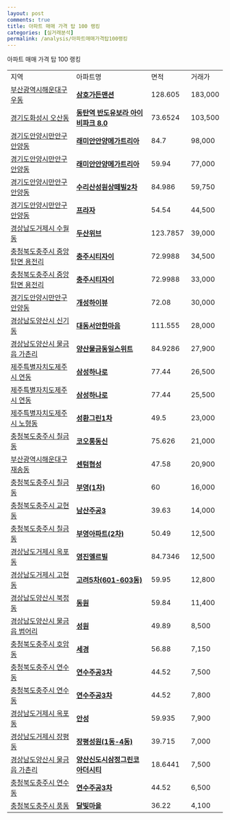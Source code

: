```yaml
---
layout: post
comments: true
title: 아파트 매매 가격 탑 100 랭킹
categories: [실거래분석]
permalink: /analysis/아파트매매가격탑100랭킹
---
```


아파트 매매 가격 탑 100 랭킹

<table>
  <tr>
    <td>지역</td>
    <td>아파트명</td>
    <td>면적</td>
    <td>거래가</td>
  </tr>

  <tr>
    <td><a href="/apt/부산광역시해운대구우동">부산광역시해운대구 우동</a></td>
    <td style="font-weight: bold;"><a href="https://search.naver.com/search.naver?query=우동 삼호가든맨션">삼호가든맨션</a></td>
    <td>128.605</td>
    <td>183,000</td>
  </tr>

  <tr>
    <td><a href="/apt/경기도화성시오산동">경기도화성시 오산동</a></td>
    <td style="font-weight: bold;"><a href="https://search.naver.com/search.naver?query=오산동 동탄역 반도유보라 아이비파크 8.0">동탄역 반도유보라 아이비파크 8.0</a></td>
    <td>73.6524</td>
    <td>103,500</td>
  </tr>

  <tr>
    <td><a href="/apt/경기도안양시만안구안양동">경기도안양시만안구 안양동</a></td>
    <td style="font-weight: bold;"><a href="https://search.naver.com/search.naver?query=안양동 래미안안양메가트리아">래미안안양메가트리아</a></td>
    <td>84.7</td>
    <td>98,000</td>
  </tr>

  <tr>
    <td><a href="/apt/경기도안양시만안구안양동">경기도안양시만안구 안양동</a></td>
    <td style="font-weight: bold;"><a href="https://search.naver.com/search.naver?query=안양동 래미안안양메가트리아">래미안안양메가트리아</a></td>
    <td>59.94</td>
    <td>77,000</td>
  </tr>

  <tr>
    <td><a href="/apt/경기도안양시만안구안양동">경기도안양시만안구 안양동</a></td>
    <td style="font-weight: bold;"><a href="https://search.naver.com/search.naver?query=안양동 수리산성원상떼빌2차">수리산성원상떼빌2차</a></td>
    <td>84.986</td>
    <td>59,750</td>
  </tr>

  <tr>
    <td><a href="/apt/경기도안양시만안구안양동">경기도안양시만안구 안양동</a></td>
    <td style="font-weight: bold;"><a href="https://search.naver.com/search.naver?query=안양동 프라자">프라자</a></td>
    <td>54.54</td>
    <td>44,500</td>
  </tr>

  <tr>
    <td><a href="/apt/경상남도거제시수월동">경상남도거제시 수월동</a></td>
    <td style="font-weight: bold;"><a href="https://search.naver.com/search.naver?query=수월동 두산위브">두산위브</a></td>
    <td>123.7857</td>
    <td>39,000</td>
  </tr>

  <tr>
    <td><a href="/apt/충청북도충주시중앙탑면 용전리">충청북도충주시 중앙탑면 용전리</a></td>
    <td style="font-weight: bold;"><a href="https://search.naver.com/search.naver?query=중앙탑면 용전리 충주시티자이">충주시티자이</a></td>
    <td>72.9988</td>
    <td>34,500</td>
  </tr>

  <tr>
    <td><a href="/apt/충청북도충주시중앙탑면 용전리">충청북도충주시 중앙탑면 용전리</a></td>
    <td style="font-weight: bold;"><a href="https://search.naver.com/search.naver?query=중앙탑면 용전리 충주시티자이">충주시티자이</a></td>
    <td>72.9988</td>
    <td>33,000</td>
  </tr>

  <tr>
    <td><a href="/apt/경기도안양시만안구안양동">경기도안양시만안구 안양동</a></td>
    <td style="font-weight: bold;"><a href="https://search.naver.com/search.naver?query=안양동 개성하이뷰">개성하이뷰</a></td>
    <td>72.08</td>
    <td>30,000</td>
  </tr>

  <tr>
    <td><a href="/apt/경상남도양산시신기동">경상남도양산시 신기동</a></td>
    <td style="font-weight: bold;"><a href="https://search.naver.com/search.naver?query=신기동 대동서안한마음">대동서안한마음</a></td>
    <td>111.555</td>
    <td>28,000</td>
  </tr>

  <tr>
    <td><a href="/apt/경상남도양산시물금읍 가촌리">경상남도양산시 물금읍 가촌리</a></td>
    <td style="font-weight: bold;"><a href="https://search.naver.com/search.naver?query=물금읍 가촌리 양산물금동일스위트">양산물금동일스위트</a></td>
    <td>84.9286</td>
    <td>27,900</td>
  </tr>

  <tr>
    <td><a href="/apt/제주특별자치도제주시연동">제주특별자치도제주시 연동</a></td>
    <td style="font-weight: bold;"><a href="https://search.naver.com/search.naver?query=연동 삼성하나로">삼성하나로</a></td>
    <td>77.44</td>
    <td>26,500</td>
  </tr>

  <tr>
    <td><a href="/apt/제주특별자치도제주시연동">제주특별자치도제주시 연동</a></td>
    <td style="font-weight: bold;"><a href="https://search.naver.com/search.naver?query=연동 삼성하나로">삼성하나로</a></td>
    <td>77.44</td>
    <td>25,500</td>
  </tr>

  <tr>
    <td><a href="/apt/제주특별자치도제주시노형동">제주특별자치도제주시 노형동</a></td>
    <td style="font-weight: bold;"><a href="https://search.naver.com/search.naver?query=노형동 성환그린1차">성환그린1차</a></td>
    <td>49.5</td>
    <td>23,000</td>
  </tr>

  <tr>
    <td><a href="/apt/충청북도충주시칠금동">충청북도충주시 칠금동</a></td>
    <td style="font-weight: bold;"><a href="https://search.naver.com/search.naver?query=칠금동 코오롱동신">코오롱동신</a></td>
    <td>75.626</td>
    <td>21,000</td>
  </tr>

  <tr>
    <td><a href="/apt/부산광역시해운대구재송동">부산광역시해운대구 재송동</a></td>
    <td style="font-weight: bold;"><a href="https://search.naver.com/search.naver?query=재송동 센텀협성">센텀협성</a></td>
    <td>47.58</td>
    <td>20,900</td>
  </tr>

  <tr>
    <td><a href="/apt/충청북도충주시칠금동">충청북도충주시 칠금동</a></td>
    <td style="font-weight: bold;"><a href="https://search.naver.com/search.naver?query=칠금동 부영(1차)">부영(1차)</a></td>
    <td>60</td>
    <td>16,000</td>
  </tr>

  <tr>
    <td><a href="/apt/충청북도충주시교현동">충청북도충주시 교현동</a></td>
    <td style="font-weight: bold;"><a href="https://search.naver.com/search.naver?query=교현동 남산주공3">남산주공3</a></td>
    <td>39.63</td>
    <td>14,000</td>
  </tr>

  <tr>
    <td><a href="/apt/충청북도충주시칠금동">충청북도충주시 칠금동</a></td>
    <td style="font-weight: bold;"><a href="https://search.naver.com/search.naver?query=칠금동 부영아파트(2차)">부영아파트(2차)</a></td>
    <td>50.49</td>
    <td>12,500</td>
  </tr>

  <tr>
    <td><a href="/apt/경상남도거제시옥포동">경상남도거제시 옥포동</a></td>
    <td style="font-weight: bold;"><a href="https://search.naver.com/search.naver?query=옥포동 영진엘르빌">영진엘르빌</a></td>
    <td>84.7346</td>
    <td>12,500</td>
  </tr>

  <tr>
    <td><a href="/apt/경상남도거제시고현동">경상남도거제시 고현동</a></td>
    <td style="font-weight: bold;"><a href="https://search.naver.com/search.naver?query=고현동 고려5차(601-603동)">고려5차(601-603동)</a></td>
    <td>59.95</td>
    <td>12,800</td>
  </tr>

  <tr>
    <td><a href="/apt/경상남도양산시북정동">경상남도양산시 북정동</a></td>
    <td style="font-weight: bold;"><a href="https://search.naver.com/search.naver?query=북정동 동원">동원</a></td>
    <td>59.84</td>
    <td>11,400</td>
  </tr>

  <tr>
    <td><a href="/apt/경상남도양산시물금읍 범어리">경상남도양산시 물금읍 범어리</a></td>
    <td style="font-weight: bold;"><a href="https://search.naver.com/search.naver?query=물금읍 범어리 성원">성원</a></td>
    <td>49.89</td>
    <td>8,500</td>
  </tr>

  <tr>
    <td><a href="/apt/충청북도충주시호암동">충청북도충주시 호암동</a></td>
    <td style="font-weight: bold;"><a href="https://search.naver.com/search.naver?query=호암동 세경">세경</a></td>
    <td>56.88</td>
    <td>7,150</td>
  </tr>

  <tr>
    <td><a href="/apt/충청북도충주시연수동">충청북도충주시 연수동</a></td>
    <td style="font-weight: bold;"><a href="https://search.naver.com/search.naver?query=연수동 연수주공3차">연수주공3차</a></td>
    <td>44.52</td>
    <td>7,500</td>
  </tr>

  <tr>
    <td><a href="/apt/충청북도충주시연수동">충청북도충주시 연수동</a></td>
    <td style="font-weight: bold;"><a href="https://search.naver.com/search.naver?query=연수동 연수주공3차">연수주공3차</a></td>
    <td>44.52</td>
    <td>7,800</td>
  </tr>

  <tr>
    <td><a href="/apt/경상남도거제시옥포동">경상남도거제시 옥포동</a></td>
    <td style="font-weight: bold;"><a href="https://search.naver.com/search.naver?query=옥포동 안성">안성</a></td>
    <td>59.935</td>
    <td>7,900</td>
  </tr>

  <tr>
    <td><a href="/apt/경상남도거제시장평동">경상남도거제시 장평동</a></td>
    <td style="font-weight: bold;"><a href="https://search.naver.com/search.naver?query=장평동 장평성원(1동-4동)">장평성원(1동-4동)</a></td>
    <td>39.715</td>
    <td>7,000</td>
  </tr>

  <tr>
    <td><a href="/apt/경상남도양산시물금읍 가촌리">경상남도양산시 물금읍 가촌리</a></td>
    <td style="font-weight: bold;"><a href="https://search.naver.com/search.naver?query=물금읍 가촌리 양산신도시삼정그린코아더시티">양산신도시삼정그린코아더시티</a></td>
    <td>18.6441</td>
    <td>7,500</td>
  </tr>

  <tr>
    <td><a href="/apt/충청북도충주시연수동">충청북도충주시 연수동</a></td>
    <td style="font-weight: bold;"><a href="https://search.naver.com/search.naver?query=연수동 연수주공3차">연수주공3차</a></td>
    <td>44.52</td>
    <td>6,500</td>
  </tr>

  <tr>
    <td><a href="/apt/충청북도충주시풍동">충청북도충주시 풍동</a></td>
    <td style="font-weight: bold;"><a href="https://search.naver.com/search.naver?query=풍동 달빛마을">달빛마을</a></td>
    <td>36.22</td>
    <td>4,100</td>
  </tr>

</table>
